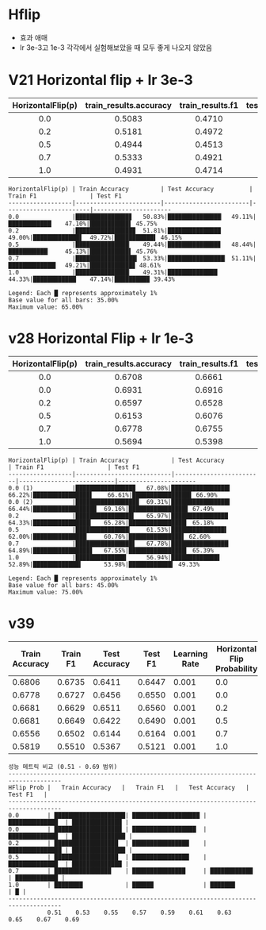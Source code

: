 # Hflip
- 효과 애매
- lr 3e-3고 1e-3 각각에서 실험해보았을 때 모두 좋게 나오지 않았음

# V21 Horizontal flip + lr 3e-3

| HorizontalFlip(p) | train_results.accuracy | train_results.f1 | test_results.accuracy | test_results.f1 | learning_rate_setting |
|:-----------------:|:----------------------:|:----------------:|:---------------------:|:---------------:|:---------------------:|
| 0.0 | 0.5083 | 0.4710 | 0.4911 | 0.4575 | 0.0030 |
| 0.2 | 0.5181 | 0.4972 | 0.4900 | 0.4615 | 0.0030 |
| 0.5 | 0.4944 | 0.4513 | 0.4844 | 0.4576 | 0.0030 |
| 0.7 | 0.5333 | 0.4921 | 0.5111 | 0.4861 | 0.0030 |
| 1.0 | 0.4931 | 0.4714 | 0.4433 | 0.3943 | 0.0030 |
```
HorizontalFlip(p) | Train Accuracy         | Test Accuracy          | Train F1               | Test F1
------------------|------------------------|------------------------|------------------------|----------------------
0.0               |███████████████▊   50.83%|███████████████▏  49.11%|████████████▏   47.10%|███████████▌ 45.75%
0.2               |████████████████▉  51.81%|███████████████    49.00%|█████████████▋  49.72%|███████████▌ 46.15%
0.5               |███████████████▏   49.44%|██████████████▉   48.44%|███████████▏    45.13%|███████████▌ 45.76%
0.7               |█████████████████▎ 53.33%|████████████████▏ 51.11%|█████████████▍  49.21%|████████████▊ 48.61%
1.0               |███████████████▏   49.31%|██████████████     44.33%|████████████▏   47.14%|█████████▉ 39.43%

Legend: Each █ represents approximately 1%
Base value for all bars: 35.00%
Maximum value: 65.00%
```

# v28 Horizontal Flip + lr 1e-3

| HorizontalFlip(p) | train_results.accuracy | train_results.f1 | test_results.accuracy | test_results.f1 |
|:-----------------:|:----------------------:|:----------------:|:---------------------:|:---------------:|
| 0.0 | 0.6708 | 0.6661 | 0.6622 | 0.6690 |
| 0.0 | 0.6931 | 0.6916 | 0.6644 | 0.6749 |
| 0.2 | 0.6597 | 0.6528 | 0.6433 | 0.6518 |
| 0.5 | 0.6153 | 0.6076 | 0.6200 | 0.6260 |
| 0.7 | 0.6778 | 0.6755 | 0.6489 | 0.6539 |
| 1.0 | 0.5694 | 0.5398 | 0.5289 | 0.4933 |

```
HorizontalFlip(p) | Train Accuracy            | Test Accuracy           | Train F1                  | Test F1
------------------|---------------------------|-------------------------|---------------------------|----------------------
0.0 (1)           |████████████████▉   67.08%|████████████████▌  66.22%|████████████████▌    66.61%|████████████████▋ 66.90%
0.0 (2)           |█████████████████▉  69.31%|████████████████▌  66.44%|█████████████████▉  69.16%|████████████████▋ 67.49%
0.2               |████████████████▍   65.97%|████████████████   64.33%|████████████████▎   65.28%|████████████████▎ 65.18%
0.5               |███████████████▎    61.53%|███████████████▌   62.00%|███████████████▏    60.76%|███████████████▌ 62.60%
0.7               |████████████████▋   67.78%|████████████████▏ 64.89%|████████████████▋   67.55%|████████████████▎ 65.39%
1.0               |██████████████▎     56.94%|█████████████▋    52.89%|█████████████▍      53.98%|████████████▍ 49.33%

Legend: Each █ represents approximately 1%
Base value for all bars: 45.00%
Maximum value: 75.00%
```


# v39
| Train Accuracy | Train F1 | Test Accuracy | Test F1 | Learning Rate | Horizontal Flip Probability |
|----------------|----------|---------------|---------|---------------|---------------------------|
| 0.6806 | 0.6735 | 0.6411 | 0.6447 | 0.001 | 0.0 |
| 0.6778 | 0.6727 | 0.6456 | 0.6550 | 0.001 | 0.0 |
| 0.6681 | 0.6629 | 0.6511 | 0.6560 | 0.001 | 0.2 |
| 0.6681 | 0.6649 | 0.6422 | 0.6490 | 0.001 | 0.5 |
| 0.6556 | 0.6502 | 0.6144 | 0.6164 | 0.001 | 0.7 |
| 0.5819 | 0.5510 | 0.5367 | 0.5121 | 0.001 | 1.0 |
```
성능 메트릭 비교 (0.51 - 0.69 범위)
-------------------------------------------------------------------------------------
HFlip Prob |   Train Accuracy   |   Train F1   |   Test Accuracy   |   Test F1   |
-------------------------------------------------------------------------------------
0.0        | ████████████████████| ███████████████████ | ██████████████  | ██████████████ |
0.0        | ███████████████████ | ██████████████████  | ██████████████  | ███████████████ |
0.2        | ██████████████████  | ████████████████    | ███████████████ | ███████████████ |
0.5        | ██████████████████  | ████████████████    | ██████████████  | ██████████████ |
0.7        | ████████████████    | ███████████████     | ████████████    | ████████████ |
1.0        | ████████            | ██████              | ███████         | █ |
-------------------------------------------------------------------------------------
           0.51    0.53    0.55    0.57    0.59    0.61    0.63    0.65    0.67    0.69
```
